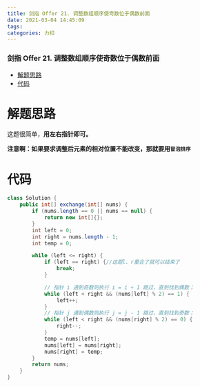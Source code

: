 ```yaml
---
title: 剑指 Offer 21. 调整数组顺序使奇数位于偶数前面
date: 2021-03-04 14:45:09
tags: 
categories: 力扣
---
```


<!--more-->

### 剑指 Offer 21. 调整数组顺序使奇数位于偶数前面

- [解题思路](#_2)
- [代码](#_6)

# 解题思路

这题很简单，**用左右指针即可。**

**注意啊：如果要求调整后元素的相对位置不能改变，那就要用`冒泡排序`**

# 代码

```java
class Solution {
    public int[] exchange(int[] nums) {
        if (nums.length == 0 || nums == null) {
            return new int[]{};
        }
        int left = 0;
        int right = nums.length - 1;
        int temp = 0;

        while (left <= right) {
            if (left == right) {//这题l、r重合了就可以结束了
                break;
            }

            // 指针 i 遇到奇数则执行 i = i + 1 跳过，直到找到偶数；
            while (left < right && (nums[left] % 2) == 1) {
                left++;
            }
            // 指针 j 遇到偶数则执行 j = j - 1 跳过，直到找到奇数；
            while (left < right && (nums[right] % 2) == 0) {
                right--;
            }
            temp = nums[left];
            nums[left] = nums[right];
            nums[right] = temp;
        }
        return nums;
    }
}
```